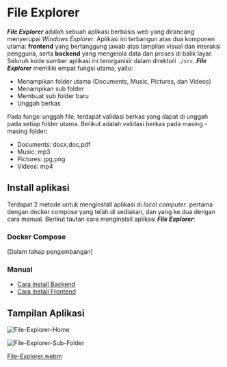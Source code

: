 # File Explorer
***File Explorer*** adalah sebuah aplikasi berbasis web yang dirancang menyerupai *Windows Explorer*. Aplikasi ini terbangun atas dua komponen utama: **frontend** yang bertanggung jawab atas tampilan visual dan interaksi pengguna, serta **backend** yang mengelola data dan proses di balik layar. Seluruh kode sumber aplikasi ini terorganisir dalam direktori ```./src```. ***File Explorer*** memiliki empat fungsi utama, yaitu:

- Menampikan folder utama (Documents, Music, Pictures, dan Videos)
- Menampikan sub folder
- Membuat sub folder baru
- Unggah berkas

Pada fungsi unggah file, terdapat validasi berkas yang dapat di unggah pada setiap folder utama. Berikut adalah validasi berkas pada masing - masing folder:

- Documents: docx,doc,pdf
- Music: mp3
- Pictures: jpg,png
- Videos: mp4


## Install aplikasi
Terdapat 2 metode untuk menginstall aplikasi di *local computer*. pertama dengan docker compose yang telah di sediakan, dan yang ke dua dengan cara manual. Berikut tautan cara menginstall aplikasi ***File Explorer***:

### Docker Compose
[Dalam tahap pengembangan]

### Manual
- [Cara Install Backend](https://github.com/dwikiherdi02/file-explorer/blob/main/src/be/README.md)
- [Cara Install Frontend](https://github.com/dwikiherdi02/file-explorer/blob/main/src/fe/README.md)

## Tampilan Aplikasi
![File-Explorer-Home](https://github.com/user-attachments/assets/fbc48dab-e599-4e25-a077-b68b3eba04ef)

![File-Explorer-Sub-Folder](https://github.com/user-attachments/assets/76c4510a-e3f0-45a3-bb09-8232f7ec0d89)

[File-Explorer.webm](https://github.com/user-attachments/assets/03d291fa-08ff-4e33-a7dd-9ff747a44002)


